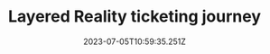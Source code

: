 ---
hidden: true
draft: false
date: 2023-07-05T10:59:35.251Z
title: Layered Reality ticketing journey
name: Layered Reality ticketing journey
icon: lr-logo
teaser:
  title: The First third-party integration with Line-Up
  description: Kind were asked to build the responsive ticketing journey for Layered Reality's immersive experiences and integrate it with their chosen box-office software, Line-Up.
  images:
    - img: images/work-lr-mobile.jpg
      alt: Layered Reality ticket booking flow shown on a mobile device
    - img: images/work-lr-headset.jpg
      alt: A woman in VR headset
      stat:
        - 19-percent
_build:
  render: never
---